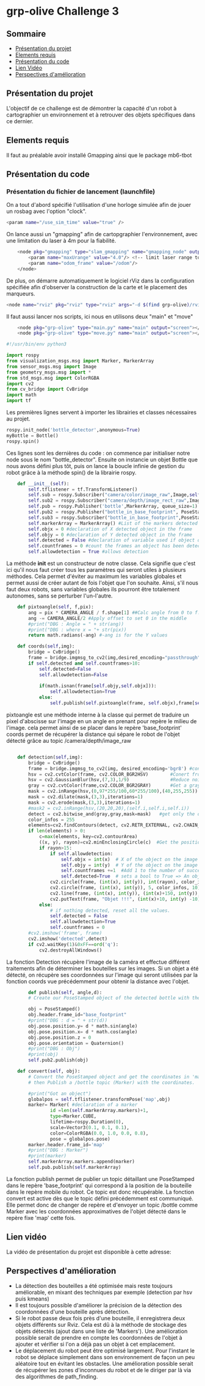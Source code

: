 # grp-olive Challenge 3
## Sommaire
- [Présentation du projet](#Présentation-du-projet)
- [Elements requis](#Elements-requis)
- [Présentation du code](#Présentation-du-code)
- [Lien Vidéo](#Lien-vidéo)
- [Perspectives d'amélioration](#Perspectives-d'amélioration)
## Présentation du projet
L'objectif de ce challenge est de démontrer la capacité d'un robot à cartographier un environnement et à retrouver des objets spécifiques dans ce dernier.

## Elements requis
Il faut au préalable avoir installé Gmapping ainsi que le package mb6-tbot
## Présentation du code


### Présentation du fichier de lancement (launchfile)
On a tout d'abord spécifié l'utilisation d'une horloge simulée afin de jouer un rosbag avec l'option "clock".
```bash
<param name="/use_sim_time" value="true" />
```
On lance aussi un "gmapping" afin de cartopgraphier l'environnement, avec une limitation du laser à 4m pour la fiabilité.
```bash
	<node pkg="gmapping" type="slam_gmapping" name="gmapping_node" output="screen" >
		<param name="maxUrange" value="4.0"/> <!-- limit laser range to 4 meters -->
		<param name="odom_frame" value="/odom"/>
	</node>
```
De plus, on démarre automatiquement le logiciel rViz dans la configuration spécifiée afin d'observer la construction de la carte et le placement des marqueurs.
```bash
<node name="rviz" pkg="rviz" type="rviz" args="-d $(find grp-olive)/rviz/challenge3.rviz"/>
```
Il faut aussi lancer nos scripts, ici nous en utilisons deux "main" et "move"
```bash
	<node pkg="grp-olive" type="main.py" name="main" output="screen"></node>
	<node pkg="grp-olive" type="move.py" name="main" output="screen"></node>
```

```python
#!/usr/bin/env python3

import rospy
from visualization_msgs.msg import Marker, MarkerArray
from sensor_msgs.msg import Image
from geometry_msgs.msg import *
from std_msgs.msg import ColorRGBA
import cv2
from cv_bridge import CvBridge
import math
import tf

```
Les premières lignes servent à importer les librairies et classes nécessaires au projet.

```python
rospy.init_node('bottle_detector',anonymous=True)
myBottle = Bottle()
rospy.spin()
```
Ces lignes sont les dernières du code : on commence par initialiser notre node sous le nom "bottle_detector". Ensuite on instancie un objet Bottle que nous avons défini plus tôt, puis on lance la boucle infinie de gestion du robot grâce à la méthode spin() de la librairie rospy.
```python
    def __init__(self):
        self.tflistener = tf.TransformListener()
        self.sub = rospy.Subscriber("camera/color/image_raw",Image,self.detection)
        self.sub2 = rospy.Subscriber("camera/depth/image_rect_raw",Image,self.coords)
        self.pub = rospy.Publisher('bottle',MarkerArray, queue_size=1)
        self.pub2 = rospy.Publisher("bottle_in_base_footprint", PoseStamped, queue_size=1)
        self.sub3 = rospy.Subscriber("bottle_in_base_footprint",PoseStamped,self.convert)
        self.markerArray = MarkerArray() #List of the markers detected
        self.objx = 0 #declaration of X detected object in the frame
        self.objy = 0 #declaration of Y detected object in the frame
        self.detected = False #declaration of variable used if object detected
        self.countframes = 0 #count the frames an object has been detected
        self.allowdetection = True #allows detection


```
La méthode __init__ est un constructeur de notre classe. Cela signifie que c'est ici qu'il nous faut créer tous les paramètres qui seront utiles à plusieurs méthodes. Cela permet d'éviter au maximum les variables globales et permet aussi de créer autant de fois l'objet que l'on souhaite. Ainsi, s'il nous faut deux robots, sans variables globales ils pourront être totalement autonomes, sans se perturber l'un-l'autre. 
```python
    def pixtoangle(self, f,pix):
        ang = pix * CAMERA_ANGLE / f.shape[1] ##Calc angle from 0 to f.shape
        ang -= CAMERA_ANGLE/2 #Apply offset to set 0 in the middle
        #print("DBG : Angle = " + str(ang))
        #print("DBG : where x = "+ str(pix))
        return math.radians(-ang) #-ang is for the Y values

    def coords(self,img):
        bridge = CvBridge()
        frame = bridge.imgmsg_to_cv2(img,desired_encoding="passthrough") #convert the image from topic sent to list of distances by pixel
        if self.detected and self.countframes>10:
            self.detected=False
            self.allowdetection=False
            
            if(math.isnan(frame[self.objy,self.objx])):
                self.allowdetection=True
            else:
                self.publish(self.pixtoangle(frame, self.objx),frame[self.objy,self.objx])
```
pixtoangle est une méthode interne à la classe qui permet de traduire un pixel d'abscisse sur l'image en un angle en prenant pour repère le milieu de l'image. cela permet ainsi de se placer dans le repère 'base_footprint'
coords permet de récupérer la distance qui sépare le robot de l'objet détecté grâce au topic /camera/depth/image_raw

```python

    def detection(self,img):
        bridge = CvBridge()     
        frame = bridge.imgmsg_to_cv2(img, desired_encoding='bgr8') #convert the image from topic sent to readable image for opencv
        hsv = cv2.cvtColor(frame, cv2.COLOR_BGR2HSV)        #Conert from BRG to HSV
        hsv = cv2.GaussianBlur(hsv,(7,3),1/9)               #Reduce noise
        gray = cv2.cvtColor(frame,cv2.COLOR_BGR2GRAY)       #Get a gray image
        mask = cv2.inRange(hsv,(0,97*255/100,60*255/100),(40,255,255))  #sets the color (HSV) range to detect
        mask = cv2.dilate(mask,(3,3),iterations=1)
        mask = cv2.erode(mask,(3,3),iterations=1)
        #mask2 = cv2.inRange(hsv,(20,20,20),(self.i,self.i,self.i))     #To detect the black bottles (not working, too much black)
        detect = cv2.bitwise_and(gray,gray,mask=mask)   #get only the detected pixels
        color_infos = 255
        elements=cv2.findContours(detect, cv2.RETR_EXTERNAL, cv2.CHAIN_APPROX_SIMPLE)[-2]  #Find the contours of the objects detected
        if len(elements) > 0:
            c=max(elements, key=cv2.contourArea)
            ((x, y), rayon)=cv2.minEnclosingCircle(c)  #Get the position of object in the frame
            if rayon>15:
                if self.allowdetection:
                    self.objx = int(x)  # X of the object on the image
                    self.objy = int(y)  # Y of the object on the image
                    self.countframes +=1  #Add 1 to the number of successive frames the object has been detected
                    self.detected=True  # sets a bool to True => An object has been detected (useful for avoiding errors of detection)
                cv2.circle(frame, (int(x), int(y)), int(rayon), color_infos, 2)
                cv2.circle(frame, (int(x), int(y)), 5, color_infos, 10)
                cv2.line(frame, (int(x), int(y)), (int(x)+150, int(y)), color_infos, 2)
                cv2.putText(frame, "Objet !!!", (int(x)+10, int(y) -10), cv2.FONT_HERSHEY_DUPLEX, 1, color_infos, 1, cv2.LINE_AA)
            else:
                # if nothing detected, reset all the values. 
                self.detected = False
                self.allowdetection=True
                self.countframes = 0
        #cv2.imshow('frame', frame)
        cv2.imshow('detected',detect)
        if cv2.waitKey(1)&0xFF==ord('q'):
            cv2.destroyAllWindows()

```
La fonction Detection récupère l'image de la caméra et effectue différent traitements afin de déterminer les bouteilles sur les images. Si un objet a été détecté, on récupère ses coordonnées sur l'image qui seront utilisées par la fonction coords vue précédemment pour obtenir la distance avec l'objet. 
```python
        def publish(self, angle,d):
        # Create our PoseStamped object of the detected bottle with the coordinates in 'base_footprint' in order to be converted for 'map'

        obj = PoseStamped()
        obj.header.frame_id="base_footprint"
        #print("DBG : d = " + str(d))
        obj.pose.position.y= d * math.sin(angle)
        obj.pose.position.x= d * math.cos(angle)
        obj.pose.position.z = 0
        obj.pose.orientation = Quaternion()
        #print("DBG : Obj")
        #print(obj)
        self.pub2.publish(obj)

    def convert(self, obj):
        # Convert the PoseStamped object and get the coordinates in 'map'
        # then Publish a /bottle topic (Marker) with the coordinates. 

        #print("Got an object")
        globalpos = self.tflistener.transformPose('map',obj)
        marker= Marker( #declaration of a marker
                id =len(self.markerArray.markers)+1,
                type=Marker.CUBE,
                lifetime=rospy.Duration(0),
                scale=Vector3(0.1, 0.1, 0.1),
                color=ColorRGBA(0.0, 1.0, 0.0, 0.8),
                pose = globalpos.pose)
        marker.header.frame_id='map'
        #print("DBG : Marker")
        #print(marker)
        self.markerArray.markers.append(marker)
        self.pub.publish(self.markerArray)
```
La fonction publish permet de publier un topic détaillant une PoseStamped dans le repère 'base_footprint' qui correspond à la position de la bouteille dans le repère mobile du robot. Ce topic est donc récupérable. 
La fonction convert est active dès que le topic défini précédemment est communiqué. Elle permet donc de changer de repère et d'envoyer un topic /bottle comme Marker avec les coordonnées approximatives de l'objet détecté dans le repère fixe 'map' cette fois. 

## Lien vidéo

La vidéo de présentation du projet est disponible à cette adresse: 

## Perspectives d'amélioration
 - La détection des bouteilles a été optimisée mais reste toujours améliorable, en mixant des techniques par exemple (detection par hsv puis kmeans)
 - Il est toujours possible d'améliorer la précision de la détection des coordonnées d'une bouteille après détection. 
 - Si le robot passe deux fois près d'une bouteille, il enregistrera deux objets différents sur Rviz. Cela est dû à la méthode de stockage des objets détectés (ajout dans une liste de 'Markers'). Une amélioration possible serait de prendre en compte les coordonnées de l'objet à ajouter et vérifier si l'on a déjà pas un objet à cet emplacement. 
 - Le déplacement du robot peut être optimisé largement. Pour l'instant le robot se déplace simplement dans son environnement de façon un peu aléatoire tout en évitant les obstacles. Une amélioration possible serait de récupérer les zones d'inconnues du robot et de le diriger par là via des algorithmes de path_finding.
